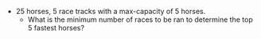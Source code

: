 * 25 horses, 5 race tracks with a max-capacity of 5 horses.
    * What is the minimum number of races to be ran to determine the top 5 fastest horses?